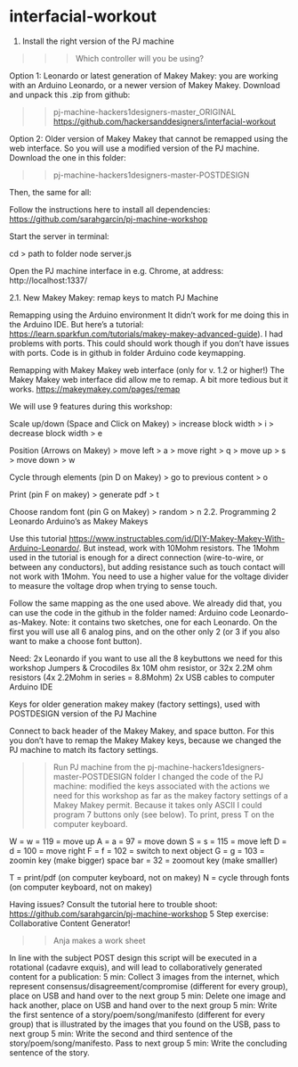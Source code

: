 # interfacial-workout
1. Install the right version of the PJ machine

>>> Which controller will you be using?

Option 1: Leonardo or latest generation of Makey Makey: you are working with an Arduino Leonardo, or a newer version of Makey Makey. Download and unpack this .zip from github:
>> pj-machine-hackers1designers-master_ORIGINAL
https://github.com/hackersanddesigners/interfacial-workout

Option 2: Older version of Makey Makey that cannot be remapped using the web interface. So you will use a modified version of the PJ machine. Download the one in this folder: 
>> pj-machine-hackers1designers-master-POSTDESIGN


Then, the same for all: 

Follow the instructions here to install all dependencies: 
https://github.com/sarahgarcin/pj-machine-workshop 

Start the server in terminal:

cd > path to folder
node server.js

Open the PJ machine interface in e.g. Chrome, at address: 
http://localhost:1337/ 

2.1. New Makey Makey: remap keys to match PJ Machine 

Remapping using the Arduino environment
It didn’t work for me doing this in the Arduino IDE. But here’s a tutorial: https://learn.sparkfun.com/tutorials/makey-makey-advanced-guide). I had problems with ports. This could should work though if you don’t have issues with ports. Code is in github in folder Arduino code keymapping.

Remapping with Makey Makey web interface (only for v. 1.2 or higher!)
The Makey Makey web interface did allow me to remap. A bit more tedious but it works. 
https://makeymakey.com/pages/remap 


We will use 9 features during this workshop: 

Scale up/down (Space and Click on Makey)
    > increase block width > i
    > decrease block width > e

Position (Arrows on Makey)
    > move left > a
    > move right > q
    > move up > s
    > move down > w

Cycle through elements (pin D on Makey)
    > go to previous content > o

Print (pin F on makey)
    > generate pdf > t

Choose random font (pin G on Makey)
    > random > n
2.2. Programming 2 Leonardo Arduino’s as Makey Makeys

Use this tutorial https://www.instructables.com/id/DIY-Makey-Makey-With-Arduino-Leonardo/. But instead, work with 10Mohm resistors. The 1Mohm used in the tutorial is enough for a direct connection (wire-to-wire, or between any conductors), but adding resistance such as touch contact will not work with 1Mohm. You need to use a higher value for the voltage divider to measure the voltage drop when trying to sense touch. 

Follow the same mapping as the one used above. We already did that, you can use the code in the github in the folder named: Arduino code Leonardo-as-Makey. Note: it contains two sketches, one for each Leonardo. On the first you will use all 6 analog pins, and on the other only 2 (or 3 if you also want to make a choose font button). 

Need: 
2x Leonardo if you want to use all the 8 keybuttons we need for this workshop
Jumpers & Crocodiles
8x 10M ohm resistor, or 32x 2.2M ohm resistors (4x 2.2Mohm in series = 8.8Mohm)
2x USB cables to computer
Arduino IDE

Keys for older generation makey makey (factory settings), used with POSTDESIGN version of the PJ Machine

Connect to back header of the Makey Makey, and space button. For this you don’t have to remap the Makey Makey keys, because we changed the PJ machine to match its factory settings. 

>> Run PJ machine from the pj-machine-hackers1designers-master-POSTDESIGN folder
I changed the code of the PJ machine: modified the keys associated with the actions we need for this workshop as far as the makey factory settings of a Makey Makey permit. Because it takes only ASCII I could program 7 buttons only (see below). To print, press T on the computer keyboard.

W = w = 119 = move up
A = a = 97 = move down
S = s = 115 = move left
D = d = 100 = move right
F = f = 102 = switch to next object
G = g = 103 = zoomin key (make bigger)
space bar = 32 = zoomout key (make smalller)

T = print/pdf (on computer keyboard, not on makey)
N = cycle through fonts (on computer keyboard, not on makey)

Having issues? Consult the tutorial here to trouble shoot: https://github.com/sarahgarcin/pj-machine-workshop 
5 Step exercise: Collaborative Content Generator!  
>> Anja makes a work sheet

In line with the subject POST design this script will be executed in a rotational (cadavre exquis), and will lead to collaboratively generated content for a publication:
5 min: Collect 3 images from the internet, which represent consensus/disagreement/compromise (different for every group), place on USB and hand over to the next group
5 min: Delete one image and hack another, place on USB and hand over to the next group 
5 min: Write the first sentence of a story/poem/song/manifesto (different for every group) that is illustrated by the images that you found on the USB, pass to next group
5 min: Write the second and third sentence of the story/poem/song/manifesto. Pass to next group
5 min: Write the concluding sentence of the story.


